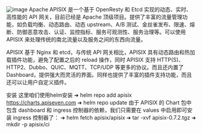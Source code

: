 ![image](https://github.com/wujie1234/apisix-k8s/assets/63633025/36f6483f-e024-483f-a23e-9081bdc5b50f)
Apache APISIX 是一个基于 OpenResty 和 Etcd 实现的动态、实时、高性能的 API 网关，目前已经是 Apache 顶级项目。提供了丰富的流量管理功能，如负载均衡、动态路由、动态 upstream、A/B 测试、金丝雀发布、限速、熔断、防御恶意攻击、认证、监控指标、服务可观测性、服务治理等。可以使用 APISIX 来处理传统的南北流量以及服务之间的东西向流量。

APISIX 基于 Nginx 和 etcd，与传统 API 网关相比，APISIX 具有动态路由和热加载插件功能，避免了配置之后的 reload 操作，同时 APISIX 支持 HTTP(S)、HTTP2、Dubbo、QUIC、MQTT、TCP/UDP 等更多的协议。而且还内置了 Dashboard，提供强大而灵活的界面。同样也提供了丰富的插件支持功能，而且还可以让用户自定义插件。

安装
这里咱们使用helm安装
➜ helm repo add apisix https://charts.apiseven.com
➜ helm repo update
由于 APISIX 的 Chart 包中包含 dashboard 和 ingress 控制器的依赖，我们只需要在 values 中启用即可安装 ingress 控制器了：
➜ helm fetch apisix/apisix
➜ tar -xvf apisix-0.7.2.tgz
➜ mkdir -p apisix/ci
